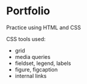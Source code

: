 # Portfolio

Practice using HTML and CSS

CSS tools used:

- grid
- media queries
- fieldset, legend, labels
- figure, figcaption
- internal links
